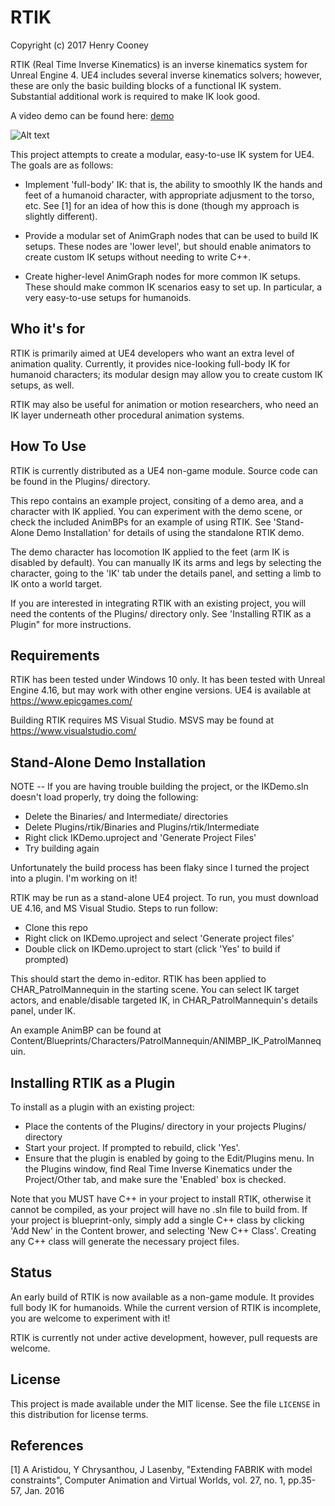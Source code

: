 # RTIK

Copyright (c) 2017 Henry Cooney

RTIK (Real Time Inverse Kinematics) is an inverse kinematics system for Unreal Engine 4. UE4 includes several inverse kinematics solvers; however, these are only the basic building blocks of a functional IK system. Substantial additional work is required to make IK look good.

A video demo can be found here: [demo](https://youtu.be/Cm-hjahqLh8)

![Alt text](media/lefthand.gif?raw=true "Hand IK")

This project attempts to create a modular, easy-to-use IK system for UE4. The goals are as follows:

 - Implement 'full-body' IK: that is, the ability to smoothly IK the hands and feet of a humanoid character, with appropriate adjusment to the torso, etc. See [1] for an idea of how this is done (though my approach is slightly different).

 - Provide a modular set of AnimGraph nodes that can be used to build IK setups. These nodes are 'lower level', but should enable animators to create custom IK setups without needing to write C++.

 - Create higher-level AnimGraph nodes for more common IK setups. These should make common IK scenarios easy to set up. In particular, a very easy-to-use setups for humanoids.

## Who it's for

   RTIK is primarily aimed at UE4 developers who want an extra level of animation quality. Currently, it provides nice-looking full-body IK for humanoid characters; its modular design may allow you to create custom IK setups, as well. 

   RTIK may also be useful for animation or motion researchers, who need an IK layer underneath other procedural animation systems.

## How To Use

   RTIK is currently distributed as a UE4 non-game module. Source code can be found in the Plugins/ directory.
   
   This repo contains an example project, consiting of a demo area, and a character with IK applied. You can experiment with the demo scene, or check the included AnimBPs for an example of using RTIK. See 'Stand-Alone Demo Installation' for details of using the standalone RTIK demo.
   
   The demo character has locomotion IK applied to the feet (arm IK is disabled by default). You can manually IK its arms and legs by selecting the character, going to the 'IK' tab under the details panel, and setting a limb to IK onto a world target.
   
   If you are interested in integrating RTIK with an existing project, you will need the contents of the Plugins/ directory only. See 'Installing RTIK as a Plugin" for more instructions.

## Requirements

   RTIK has been tested under Windows 10 only. It has been tested with Unreal Engine 4.16, but may work with other engine versions. UE4 is available at https://www.epicgames.com/
   
   Building RTIK requires MS Visual Studio. MSVS may be found at https://www.visualstudio.com/

## Stand-Alone Demo Installation
   
   NOTE -- If you are having trouble building the project, or the IKDemo.sln doesn't load properly, try doing the following:
    
   - Delete the Binaries/ and Intermediate/ directories
   - Delete Plugins/rtik/Binaries and Plugins/rtik/Intermediate
   - Right click IKDemo.uproject and 'Generate Project Files'
   - Try building again
   
   Unfortunately the build process has been flaky since I turned the project into a plugin. I'm working on it! 
   
   RTIK may be run as a stand-alone UE4 project. To run, you must download UE 4.16, and MS Visual Studio. Steps to run follow:

   - Clone this repo
   - Right click on IKDemo.uproject and select 'Generate project files'
   - Double click on IKDemo.uproject to start (click 'Yes' to build if prompted)
   	
   This should start the demo in-editor. RTIK has been applied to CHAR_PatrolMannequin in the starting scene. You can select IK target actors, and enable/disable targeted IK, in CHAR_PatrolMannequin's details panel, under IK.

   An example AnimBP can be found at Content/Blueprints/Characters/PatrolMannequin/ANIMBP_IK_PatrolMannequin.

## Installing RTIK as a Plugin

   To install as a plugin with an existing project:

   - Place the contents of the Plugins/ directory in your projects Plugins/ directory
   - Start your project. If prompted to rebuild, click 'Yes'.
   - Ensure that the plugin is enabled by going to the Edit/Plugins menu. In the Plugins window, find Real Time Inverse Kinematics under the Project/Other tab, and make sure the 'Enabled' box is checked.

   Note that you MUST have C++ in your project to install RTIK, otherwise it cannot be compiled, as your project will have no .sln file to build from. If your project is blueprint-only, simply add a single C++ class by clicking 'Add New' in the Content brower, and selecting 'New C++ Class'. Creating any C++ class will generate the necessary project files.

## Status

An early build of RTIK is now available as a non-game module. It provides full body IK for humanoids. While the current version of RTIK is incomplete, you are welcome to experiment with it!

RTIK is currently not under active development, however, pull requests are welcome.

## License

   This project is made available under the MIT license. See the file `LICENSE` in this distribution for license terms.

## References

  [1] A Aristidou, Y Chrysanthou, J Lasenby, "Extending FABRIK with model constraints", Computer Animation and Virtual Worlds, vol. 27, no. 1, pp.35-57, Jan. 2016
